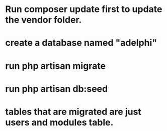 # Run composer update first to update the vendor folder. 
# create a database named "adelphi"
# run php artisan migrate
# run php artisan db:seed

# tables that are migrated are just users and modules table.

